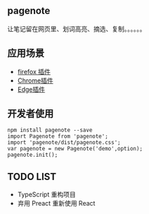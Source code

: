 ## pagenote
让笔记留在网页里、划词高亮、摘选、复制。。。。。。 
 
## 应用场景
* [firefox 插件](https://addons.mozilla.org/zh-CN/firefox/addon/page-note/)  
* [Chrome插件](https://chrome.google.com/webstore/detail/pagenotehighlight-and-tak/hpekbddiphlmlfjebppjhemobaopekmp?utm_source=github)  
* [Edge插件](https://microsoftedge.microsoft.com/addons/detail/pagenote-%E4%B8%80%E9%A1%B5%E4%B8%80%E8%AE%B0/ablhdlecfphodoohfacojdngdfkgneaa)  

## 开发者使用
```shell script
npm install pagenote --save
import Pagenote from 'pagenote';
import 'pagenote/dist/pagenote.css';
var pagenote = new Pagenote('demo',option);
pagenote.init();
```

## TODO LIST
* TypeScript 重构项目
* 弃用 Preact 重新使用 React
